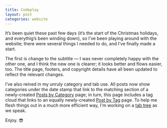 ```yaml
---
title: Codeplay
layout: post
categories: website
---
```


It’s been quiet these past few days (it’s the start of the Christmas holidays, and everythig’s been winding down), so I’ve been playing around with the website; there were several things I needed to do, and I’ve finally made a start. 

The first is change to the subtitle — I was never completely happy with the other one, and I think the new one is clearer; it looks better and flows easier, too. The title page, footers, and copyright details have all been updated to reflect the relevant changes.

I’ve also reined in my unruly category and tab use. All posts now show categories under the date stamp that link to the matching section of a newly-created [Posts by Category](https://martbetz.github.io/categories/) page; in turn, this page includes a tag cloud that links to an equally newly-created [Post by Tag](https://martbetz.github.io/tags/)  page. To help me flesh things out in a much more efficient way, I'm working on a [tab tree](https://github.com/martbetz/martbetz.github.io/blob/main/post-tree.md) as we speak.

Enjoy. 😎

